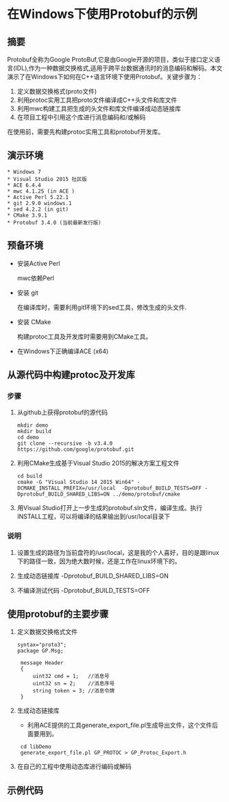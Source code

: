 # 在Windows下使用Protobuf的示例

## 摘要

Protobuf全称为Google ProtoBuf,它是由Google开源的项目，类似于接口定义语言(IDL),作为一种数据交换格式,适用于跨平台数据通讯时的消息编码和解码。本文演示了在Windows下如何在C++语言环境下使用Protobuf。关键步骤为：
 1. 定义数据交换格式(proto文件)
 2. 利用protoc实用工具把proto文件编译成C++头文件和库文件
 3. 利用mwc构建工具把生成的头文件和库文件编译成动态链接库
 4. 在项目工程中引用这个库进行消息编码和/或解码

在使用前，需要先构建protoc实用工具和protobuf开发库。

## 演示环境

    * Windows 7
    * Visual Studio 2015 社区版
    * ACE 6.4.4
    * mwc 4.1.25 (in ACE )
    * Active Perl 5.22.1
    * git 2.9.0 windows.1
    * sed 4.2.2 (in git)
    * CMake 3.9.1
    * Protobuf 3.4.0 (当前最新发行版)

## 预备环境
  
  * 安装Active Perl
  
    mwc依赖Perl
    
  * 安装 git 
  
    在编译库时，需要利用git环境下的sed工具，修改生成的头文件.
  * 安装 CMake 
  
    构建protoc工具及开发库时需要用到CMake工具。
  * 在Windows下正确编译ACE (x64)
  
## 从源代码中构建protoc及开发库

### 步骤
    
1. 从github上获得protobuf的源代码

    ~~~
    mkdir demo
    mkdir build
    cd demo
    git clone --recursive -b v3.4.0 https://github.com/google/protobuf.git
    ~~~
    
2. 利用CMake生成基于Visual Studio 2015的解决方案工程文件

    ~~~
    cd build
    cmake -G "Visual Studio 14 2015 Win64" -DCMAKE_INSTALL_PREFIX=/usr/local  -Dprotobuf_BUILD_TESTS=OFF -Dprotobuf_BUILD_SHARED_LIBS=ON ../demo/protobuf/cmake
    ~~~
    
3. 用Visual Studio打开上一步生成的protobuf.sln文件，编译生成。执行INSTALL工程，可以将编译的结果输出到/usr/local目录下




### 说明

1. 设置生成的路径为当前盘符的/usr/local，这是我的个人喜好，目的是跟linux下的路径一致，因为绝大数时候，还是工作在linux环境下的。

2. 生成动态链接库 -Dprotobuf_BUILD_SHARED_LIBS=ON 

3. 不编译测试代码 -Dprotobuf_BUILD_TESTS=OFF



## 使用protobuf的主要步骤

1. 定义数据交换格式文件 
   ~~~
   syntax="proto3";
   package GP.Msg;

    message Header
    {
        uint32 cmd = 1;   //消息号
        uint32 sn = 2;    //消息序号
        string token = 3; //消息令牌
    }
   ~~~
2. 生成动态链接库
    
    - 利用ACE提供的工具generate_export_file.pl生成导出文件，这个文件后面要用到。
    
    ~~~
     cd libDemo
     generate_export_file.pl GP_PROTOC > GP_Protoc_Export.h
    ~~~
    
    

3. 在自己的工程中使用动态库进行编码或解码


## 示例代码

 
